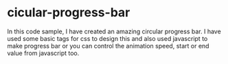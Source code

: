 # cicular-progress-bar
In this code sample, I have created an amazing circular progress bar. I have used some basic tags for css to design this and also used javascript to make progress bar or you can control the animation speed, start or end value from javascript too.
